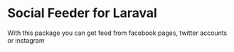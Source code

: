 # Social Feeder for Laraval

With this package you can get feed from facebook pages, twitter accounts or instagram
